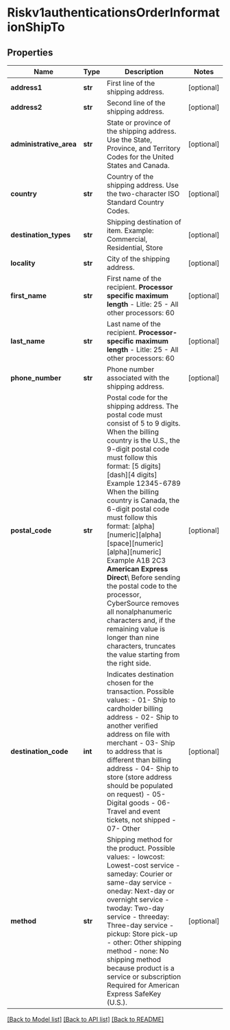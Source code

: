 # Riskv1authenticationsOrderInformationShipTo

## Properties
Name | Type | Description | Notes
------------ | ------------- | ------------- | -------------
**address1** | **str** | First line of the shipping address. | [optional] 
**address2** | **str** | Second line of the shipping address. | [optional] 
**administrative_area** | **str** | State or province of the shipping address. Use the State, Province, and Territory Codes for the United States and Canada.  | [optional] 
**country** | **str** | Country of the shipping address. Use the two-character ISO Standard Country Codes. | [optional] 
**destination_types** | **str** | Shipping destination of item. Example: Commercial, Residential, Store  | [optional] 
**locality** | **str** | City of the shipping address. | [optional] 
**first_name** | **str** | First name of the recipient.  **Processor specific maximum length**  - Litle: 25 - All other processors: 60  | [optional] 
**last_name** | **str** | Last name of the recipient.  **Processor-specific maximum length**  - Litle: 25 - All other processors: 60  | [optional] 
**phone_number** | **str** | Phone number associated with the shipping address. | [optional] 
**postal_code** | **str** | Postal code for the shipping address. The postal code must consist of 5 to 9 digits.  When the billing country is the U.S., the 9-digit postal code must follow this format: [5 digits][dash][4 digits]  Example 12345-6789  When the billing country is Canada, the 6-digit postal code must follow this format: [alpha][numeric][alpha][space][numeric][alpha][numeric]  Example A1B 2C3  **American Express Direct**\\ Before sending the postal code to the processor, CyberSource removes all nonalphanumeric characters and, if the remaining value is longer than nine characters, truncates the value starting from the right side.  | [optional] 
**destination_code** | **int** | Indicates destination chosen for the transaction. Possible values: - 01- Ship to cardholder billing address - 02- Ship to another verified address on file with merchant - 03- Ship to address that is different than billing address - 04- Ship to store (store address should be populated on request) - 05- Digital goods - 06- Travel and event tickets, not shipped - 07- Other  | [optional] 
**method** | **str** | Shipping method for the product. Possible values: - lowcost: Lowest-cost service - sameday: Courier or same-day service - oneday: Next-day or overnight service - twoday: Two-day service - threeday: Three-day service - pickup: Store pick-up - other: Other shipping method - none: No shipping method because product is a service or subscription Required for American Express SafeKey (U.S.).  | [optional] 

[[Back to Model list]](../README.md#documentation-for-models) [[Back to API list]](../README.md#documentation-for-api-endpoints) [[Back to README]](../README.md)


